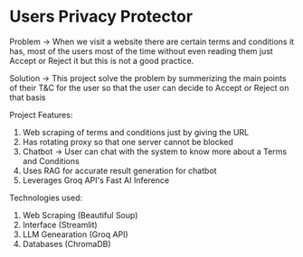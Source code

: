 # Users Privacy Protector
Problem -> When we visit a website there are certain terms and conditions it has, most of the users most of the time without even reading them just Accept or Reject it but this is not a good practice.

Solution -> This project solve the problem by summerizing the main points of their T&C for the user so that the user can decide to Accept or Reject on that basis

Project Features:
1. Web scraping of terms and conditions just by giving the URL
2. Has rotating proxy so that one server cannot be blocked
3. Chatbot -> User can chat with the system to know more about a Terms and Conditions
4. Uses RAG for accurate result generation for chatbot
5. Leverages Groq API's Fast AI Inference

Technologies used:
1. Web Scraping (Beautiful Soup)
2. Interface (Streamlit)
3. LLM Genearation (Groq API)
4. Databases (ChromaDB)
